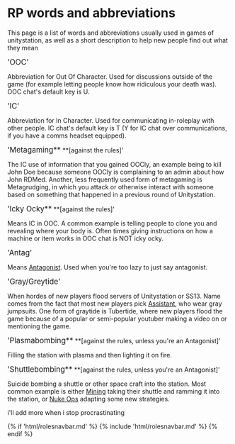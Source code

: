 # RP words and abbreviations
This page is a list of words and abbreviations usually used in games of unitystation, as well as a short description to help new people find out what they mean


<big>'OOC'</big>

Abbreviation for Out Of Character. Used for discussions outside of the game (for example letting people know how ridiculous your death was). OOC chat's default key is U.

<big>'IC'</big>

Abbreviation for In Character. Used for communicating in-roleplay with other people. IC chat's default key is T (Y for IC chat over communications, if you have a comms headset equipped).

<big>'Metagaming**</big> **[against the rules]'

The IC use of information that you gained OOCly, an example being to kill John Doe because someone OOCly is complaining to an admin about how John RDMed. Another, less frequently used form of metagaming is Metagrudging, in which you attack or otherwise interact with someone based on something that happened in a previous round of Unitystation.

<big>'Icky Ocky**</big> **[against the rules]'

Means IC in OOC. A common example is telling people to clone you and revealing where your body is. Often times giving instructions on how a machine or item works in OOC chat is NOT icky ocky.

<big>'Antag'</big>

Means [Antagonist](Antagonist.md). Used when you're too lazy to just say antagonist.

<big>'Gray/Greytide'</big>

When hordes of new players flood servers of Unitystation or SS13. Name comes from the fact that most new players pick [Assistant](Assistant.md), who wear gray jumpsuits. One form of graytide is Tubertide, where new players flood the game because of a popular or semi-popular youtuber making a video on or mentioning the game.

<big>'Plasmabombing**</big> **[against the rules, unless you're an Antagonist]'

Filling the station with plasma and then lighting it on fire.

<big>'Shuttlebombing**</big> **[against the rules, unless you're an Antagonist]'

Suicide bombing a shuttle or other space craft into the station. Most common example is either [Mining](Shaft-Miner.md) taking their shuttle and ramming it into the station, or [Nuke Ops](Nuclear-Emergency.md) adapting some new strategies.




i'll add more when i stop procrastinating

{% if 'html/rolesnavbar.md' %}
    {% include 'html/rolesnavbar.md' %}
{% endif %}
